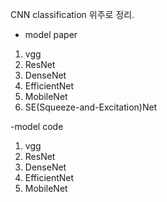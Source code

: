 CNN classification 위주로 정리.

- model paper
1. vgg
2. ResNet
3. DenseNet
4. EfficientNet
5. MobileNet
6. SE(Squeeze-and-Excitation)Net

-model code
1. vgg
2. ResNet
3. DenseNet
4. EfficientNet
5. MobileNet
